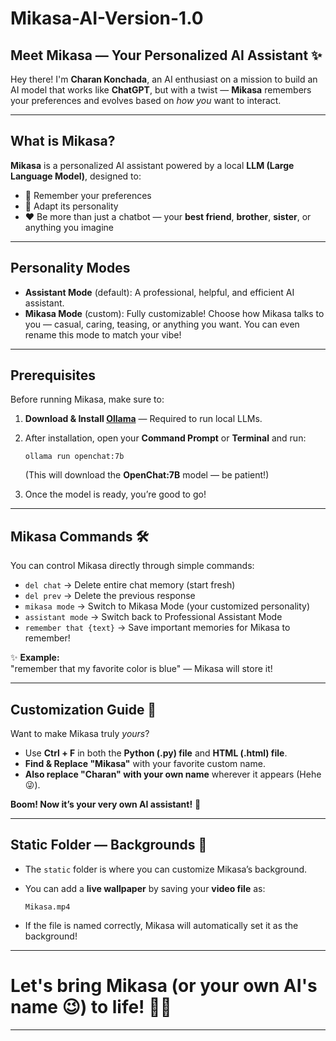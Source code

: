 
# Mikasa-AI-Version-1.0

## Meet Mikasa — Your Personalized AI Assistant ✨

Hey there! I'm **Charan Konchada**, an AI enthusiast on a mission to build an AI model that works like **ChatGPT**, but with a twist — **Mikasa** remembers your preferences and evolves based on *how you* want to interact.

---

## What is Mikasa?

**Mikasa** is a personalized AI assistant powered by a local **LLM (Large Language Model)**, designed to:
- 🧠 Remember your preferences
- 🧩 Adapt its personality
- ❤️ Be more than just a chatbot — your **best friend**, **brother**, **sister**, or anything you imagine

---

## Personality Modes

- **Assistant Mode** (default): A professional, helpful, and efficient AI assistant.
- **Mikasa Mode** (custom): Fully customizable! Choose how Mikasa talks to you — casual, caring, teasing, or anything you want. You can even rename this mode to match your vibe!

---

## Prerequisites

Before running Mikasa, make sure to:

1. **Download & Install [Ollama](https://ollama.com/)** — Required to run local LLMs.
2. After installation, open your **Command Prompt** or **Terminal** and run:

   ```
   ollama run openchat:7b
   ```

   (This will download the **OpenChat:7B** model — be patient!)

3. Once the model is ready, you’re good to go!

---

## Mikasa Commands 🛠️

You can control Mikasa directly through simple commands:

- `del chat` → Delete entire chat memory (start fresh)
- `del prev` → Delete the previous response
- `mikasa mode` → Switch to Mikasa Mode (your customized personality)
- `assistant mode` → Switch back to Professional Assistant Mode
- `remember that {text}` → Save important memories for Mikasa to remember!

✨ **Example:**  
"remember that my favorite color is blue" — Mikasa will store it!  

---

## Customization Guide 🎨

Want to make Mikasa truly *yours*?

- Use **Ctrl + F** in both the **Python (.py) file** and **HTML (.html) file**.
- **Find & Replace "Mikasa"** with your favorite custom name.
- **Also replace "Charan" with your own name** wherever it appears (Hehe 😜).

**Boom! Now it’s your very own AI assistant!** 🎉

---

## Static Folder — Backgrounds 🌌

- The `static` folder is where you can customize Mikasa’s background.
- You can add a **live wallpaper** by saving your **video file** as:

  ```
  Mikasa.mp4
  ```

- If the file is named correctly, Mikasa will automatically set it as the background!

---

# Let's bring **Mikasa** (or your own AI's name 😉) to life! 🚀💖

---
